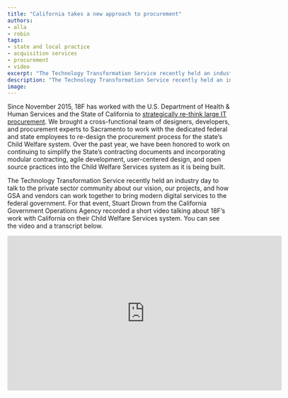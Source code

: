 ```yaml
---
title: "California takes a new approach to procurement"
authors:
- alla
- robin
tags:
- state and local practice
- acquisition services
- procurement
- video
excerpt: "The Technology Transformation Service recently held an industry day to talk to the private sector community about our vision, our projects, and how GSA and vendors can work together to bring modern digital services to the federal government. For that event, California’s Stuart Drown recorded a short video talking about 18F’s work with California on their Child Welfare System."
description: "The Technology Transformation Service recently held an industry day to talk to the private sector community about our vision, our projects, and how GSA and vendors can work together to bring modern digital services to the federal government. For that event, California’s Stuart Drown recorded a short video talking about 18F’s work with California on their Child Welfare System."
image:
---
```

Since November 2015, 18F has worked with the U.S. Department of Health &
Human Services and the State of California to [strategically re-think
large IT
procurement](https://18f.gsa.gov/2016/03/22/helping-california-buy-a-new-child-welfare-system/).
We brought a cross-functional team of designers, developers, and
procurement experts to Sacramento to work with the dedicated federal and
state employees to re-design the procurement process for the state’s
Child Welfare system. Over the past year, we have been honored to work
on continuing to simplify the State’s contracting documents and
incorporating modular contracting, agile development, user-centered
design, and open source practices into the Child Welfare Services system
as it is being built.

The Technology Transformation Service recently held an industry day to
talk to the private sector community about our vision, our projects, and
how GSA and vendors can work together to bring modern digital services
to the federal government. For that event, Stuart Drown from the
California Government Operations Agency recorded a short video talking
about 18F’s work with California on their Child Welfare Services system.
You can see the video and a transcript below.

<iframe width="620" height="349"
src="https://www.youtube-nocookie.com/embed/JM4VLjRgqWo" frameborder="0"
allowfullscreen\>\</iframe\>

*Note: This transcript has been lightly edited for clarity.*

Good morning. I'm Stuart Drown. I'm the Deputy Secretary of Innovation
and Accountability at the Government Operations Agency in Sacramento.

For the past year, our agency has been working closely with the
[California] Health and Human Services Agency on a new approach to
procurement — going from a waterfall, monolithic approach to an agile
procurement approach for an extraordinarily important project, our
[Child Welfare Services new system](https://cwds.ca.gov/). In 2015, we
were about to release an RFP for a \$500 million dollar project. We were
on the seventh version, and had worked on it for nearly three years. In
a very dramatic switch, with the input of some experts including Todd
Park [from the White House] and Jennifer Pahlka [from Code for America],
our leaders decided to go to an agile model or agile approach. This is
completely new for us.

A team from 18F helped us write the new RFPs and helped us learn how to
break the project into modules that could be separated out into RFPs and
helped us sequence these. The second thing they did is they helped us
educate the vendor community, and as a result, we ended up borrowing
from the GSA model. Their [Agile Blanket Purchase
Agreement](https://pages.18f.gov/ads-bpa/) became, in California, a
[pre-qualified vendor
pool](https://cwds.ca.gov/procurements/ADPQ_accepted_vendors.html). We
came up with a challenge and our Department of Technology, our
Department of General Services and HHS Agency's Office of System
Integration put out a challenge to vendors and asked them to build a
prototype for us to respond to this challenge in open source code.

Then we posted the responses. A team from 18F helped us evaluate those
prototypes and helped look at the technical aspects of their proposals.
Specifically whether they used user centered design and how they are
coming up with their prototypes.

A third key way is that this new agile demonstration project, it's
making us re-think all kinds of pieces in our approach to these things.
Not only looking at how we evaluate risk, but what is the role of the
Department of Technology in project oversight.

So they’re coaching us to develop these new roles, so that we can
develop the internal capacity to do this on our own. It's been exciting
to work with 18F in GSA. They've made it clear from the beginning, this
is something we have to do on our own, but they are helping us build the
capacity to do that. And for that we thank you, Denise, Aaron, and
Hillary.

We’ve asked Stuart to be a guest blogger next week and tell the story of
how California made the choice to switch to an agile procurement
framework. Check back soon to read more of his story.

